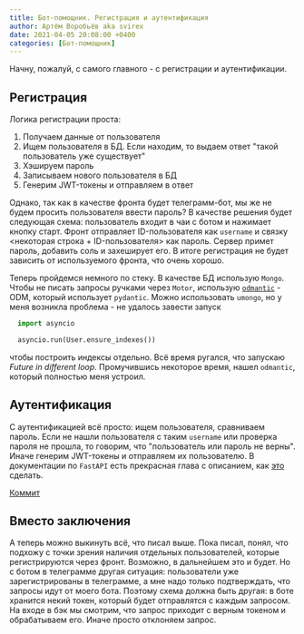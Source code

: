 ```yaml
---
title: Бот-помощник. Регистрация и аутентификация
author: Артём Воробьёв aka svirex
date: 2021-04-05 20:08:00 +0400
categories: [Бот-помощник]
---
```


Начну, пожалуй, с самого главного - с регистрации и аутентификации.

## Регистрация

Логика регистрации проста:

1. Получаем данные от пользователя
2. Ищем пользователя в БД. Если находим, то выдаем ответ "такой пользователь уже существует"
3. Хэшируем пароль
4. Записываем нового пользователя в БД
5. Генерим JWT-токены и отправляем в ответ

Однако, так как в качестве фронта будет телеграмм-бот, мы же не будем просить пользователя ввести пароль? В качестве решения будет следующая схема: пользователь входит в чаи с ботом и нажимает кнопку старт. Фронт отправляет ID-пользователя как `username` и связку <некоторая строка + ID-пользователя> как пароль. Сервер примет пароль, добавить соль и захеширует его. В итоге регистрация не будет зависить от используемого фронта, что очень хорошо.

Теперь пройдемся немного по стеку. В качестве БД использую `Mongo`. Чтобы не писать запросы ручками через `Motor`, использую [`odmantic`](https://art049.github.io/odmantic/) - ODM, который использует `pydantic`. Можно использовать `umongo`, но у меня возникла проблема - не удалось завести запуск

```Python
  import asyncio

  asyncio.run(User.ensure_indexes())
```

чтобы построить индексы отдельно. Всё время ругался, что запускаю _Future in different loop_. Промучившись некоторое время, нашел `odmantic`, который полностью меня устроил.

## Аутентификация

С аутентификацией всё просто: ищем пользователя, сравниваем пароль. Если не нашли пользователя с таким `username` или проверка пароля не прошла, то говорим, что "пользователь или пароль не верны". Иначе генерим JWT-токены и отправляем их пользователю. В документации по `FastAPI` есть прекрасная глава с описанием, как [это](https://fastapi.tiangolo.com/tutorial/security/oauth2-jwt/) сделать.

[Коммит](https://github.com/Svirex/assistant/tree/f3315def8a2540f98e68edfc98fc3a1bbf8ffefc)


## Вместо заключения

А теперь можно выкинуть  всё, что писал выше. Пока писал, понял, что подхожу с точки зрения наличия отдельных пользователей, которые регистрируются через фронт. Возможно, в дальнейшем это и будет. Но с ботом в телеграмме другая ситуация: пользователи уже зарегистрированы в телеграмме, а мне надо только подтверждать, что запросы идут от моего бота. Поэтому схема должна быть другая: в боте хранится некий токен, который будет отправлятся с каждым запросом. На входе в бэк мы смотрим, что запрос приходит с верным токеном и обрабатываем его. Иначе просто отклоняем запрос.
